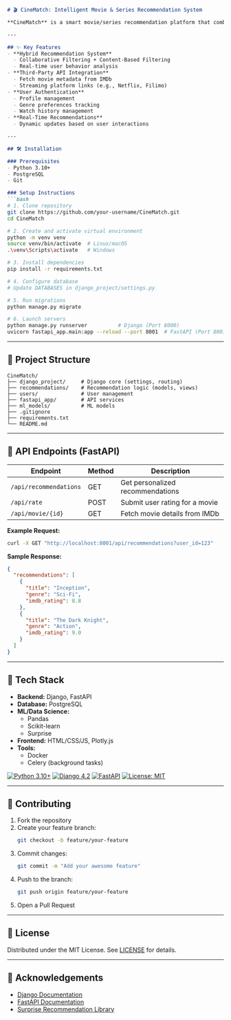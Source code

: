 
```markdown
# 🎬 CineMatch: Intelligent Movie & Series Recommendation System

**CineMatch** is a smart movie/series recommendation platform that combines **Django**, **FastAPI**, and **Machine Learning** to deliver personalized viewing experiences.

---

## ✨ Key Features
- **Hybrid Recommendation System**  
  - Collaborative Filtering + Content-Based Filtering
  - Real-time user behavior analysis
- **Third-Party API Integration**  
  - Fetch movie metadata from IMDb
  - Streaming platform links (e.g., Netflix, Filimo)
- **User Authentication**  
  - Profile management
  - Genre preferences tracking
  - Watch history management
- **Real-Time Recommendations**  
  - Dynamic updates based on user interactions

---

## 🛠️ Installation

### Prerequisites
- Python 3.10+
- PostgreSQL
- Git

### Setup Instructions
```bash
# 1. Clone repository
git clone https://github.com/your-username/CineMatch.git
cd CineMatch

# 2. Create and activate virtual environment
python -m venv venv
source venv/bin/activate  # Linux/macOS
.\venv\Scripts\activate   # Windows

# 3. Install dependencies
pip install -r requirements.txt

# 4. Configure database
# Update DATABASES in django_project/settings.py

# 5. Run migrations
python manage.py migrate

# 6. Launch servers
python manage.py runserver          # Django (Port 8000)
uvicorn fastapi_app.main:app --reload --port 8001  # FastAPI (Port 8001)
```

---

## 🧩 Project Structure
```
CineMatch/
├── django_project/     # Django core (settings, routing)
├── recommendations/    # Recommendation logic (models, views)
├── users/              # User management
├── fastapi_app/        # API services
├── ml_models/          # ML models
├── .gitignore
├── requirements.txt
└── README.md
```

---

## 📡 API Endpoints (FastAPI)

| Endpoint                | Method | Description                          |
|-------------------------|--------|--------------------------------------|
| `/api/recommendations`  | GET    | Get personalized recommendations    |
| `/api/rate`             | POST   | Submit user rating for a movie      |
| `/api/movie/{id}`       | GET    | Fetch movie details from IMDb       |

**Example Request:**
```bash
curl -X GET "http://localhost:8001/api/recommendations?user_id=123"
```

**Sample Response:**
```json
{
  "recommendations": [
    {
      "title": "Inception",
      "genre": "Sci-Fi",
      "imdb_rating": 8.8
    },
    {
      "title": "The Dark Knight",
      "genre": "Action",
      "imdb_rating": 9.0
    }
  ]
}
```

---

## 🚀 Tech Stack
- **Backend:** Django, FastAPI
- **Database:** PostgreSQL
- **ML/Data Science:** 
  - Pandas
  - Scikit-learn
  - Surprise
- **Frontend:** HTML/CSS/JS, Plotly.js
- **Tools:** 
  - Docker
  - Celery (background tasks)

[![Python 3.10+](https://img.shields.io/badge/Python-3.10%2B-blue?logo=python)](https://python.org)
[![Django 4.2](https://img.shields.io/badge/Django-4.2-brightgreen?logo=django)](https://djangoproject.com)
[![FastAPI](https://img.shields.io/badge/FastAPI-0.95+-green?logo=fastapi)](https://fastapi.tiangolo.com)
[![License: MIT](https://img.shields.io/badge/License-MIT-yellow)](https://opensource.org/licenses/MIT)

---

## 🤝 Contributing
1. Fork the repository
2. Create your feature branch:
   ```bash
   git checkout -b feature/your-feature
   ```
3. Commit changes:
   ```bash
   git commit -m "Add your awesome feature"
   ```
4. Push to the branch:
   ```bash
   git push origin feature/your-feature
   ```
5. Open a Pull Request

---

## 📜 License
Distributed under the MIT License. See [LICENSE](LICENSE) for details.

---

## 🙌 Acknowledgements
- [Django Documentation](https://docs.djangoproject.com/)
- [FastAPI Documentation](https://fastapi.tiangolo.com/)
- [Surprise Recommendation Library](https://surpriselib.com/)
```
